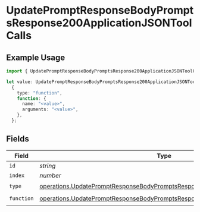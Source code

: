 # UpdatePromptResponseBodyPromptsResponse200ApplicationJSONToolCalls

## Example Usage

```typescript
import { UpdatePromptResponseBodyPromptsResponse200ApplicationJSONToolCalls } from "orq-poc-typescript-multi-env-version/models/operations";

let value: UpdatePromptResponseBodyPromptsResponse200ApplicationJSONToolCalls =
  {
    type: "function",
    function: {
      name: "<value>",
      arguments: "<value>",
    },
  };
```

## Fields

| Field                                                                                                                                                                        | Type                                                                                                                                                                         | Required                                                                                                                                                                     | Description                                                                                                                                                                  |
| ---------------------------------------------------------------------------------------------------------------------------------------------------------------------------- | ---------------------------------------------------------------------------------------------------------------------------------------------------------------------------- | ---------------------------------------------------------------------------------------------------------------------------------------------------------------------------- | ---------------------------------------------------------------------------------------------------------------------------------------------------------------------------- |
| `id`                                                                                                                                                                         | *string*                                                                                                                                                                     | :heavy_minus_sign:                                                                                                                                                           | N/A                                                                                                                                                                          |
| `index`                                                                                                                                                                      | *number*                                                                                                                                                                     | :heavy_minus_sign:                                                                                                                                                           | N/A                                                                                                                                                                          |
| `type`                                                                                                                                                                       | [operations.UpdatePromptResponseBodyPromptsResponse200ApplicationJson3Type](../../models/operations/updatepromptresponsebodypromptsresponse200applicationjson3type.md)       | :heavy_check_mark:                                                                                                                                                           | N/A                                                                                                                                                                          |
| `function`                                                                                                                                                                   | [operations.UpdatePromptResponseBodyPromptsResponse200ApplicationJSONFunction](../../models/operations/updatepromptresponsebodypromptsresponse200applicationjsonfunction.md) | :heavy_check_mark:                                                                                                                                                           | N/A                                                                                                                                                                          |